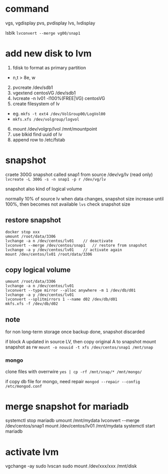 # command
vgs, vgdisplay
pvs, pvdisplay
lvs, lvdisplay

lsblk
`lvconvert --merge vg00/snap1`



# add new disk to lvm
1. fdisk to format as primary partition
  - n,t > 8e, w
2. pvcreate /dev/sdb1
3. vgextend centosVG /dev/sdb1
4. lvcreate -n lv01 -l100%(FREE|VG) centosVG
5. create filesystem of lv
  - eg. `mkfs -t ext4 /dev/VolGroup00/LogVol00`
  - `mkfs.xfs /dev/volgroup/logvol`
6. mount /dev/volgrp/lvol /mnt/mountpoint
7. use blkid find uuid of lv
8. append row to /etc/fstab


# snapshot
craete 300G snapshot called snap1 from source /dev/vg/lv (read only)
`lvcreate -L 300G -s -n snap1 -p r /dev/vg/lv`

snapshot also kind of logical volume

normally 10% of source lv
when data changes, snapshot size increase until 100%, then becomes not available
`lvs` check snapshot size

## restore snapshot
```
docker stop xxx
umount /root/data/3306
lvchange -a n /dev/centos/lv01    // deactivate
lvconvert --merge /dev/centos/snap1   // restore from snapshot
lvchange -a y /dev/centos/lv01    // activate again
mount /dev/centos/lv01 /root/data/3306
```

## copy logical volume
```
umount /root/data/3306
lvchange -a n /dev/centos/lv01
lvconvert --type mirror --alloc anywhere -m 1 /dev/db/d01
lvchange -a y /dev/centos/lv01
lvconvert --splitmirrors 1 --name d02 /dev/db/d01
mkfs.xfs -f /dev/db/d02
```

## note
for non long-term storage
once backup done, snapshot discarded

if block A updated in source LV, then copy original A to snapshot
mount snapshot as rw
`mount -o nouuid -t xfs /dev/centos/snap1 /mnt/snap`

### mongo
clone files with overrwire `yes | cp -rf /mnt/snap/* /mnt/mongo/`

if copy db file for mongo,
need repair `mongod --repair --config /etc/mongod.conf`


# merge snapshot for mariadb
systemctl stop mariadb
umount /mnt/mydata
lvconvert --merge /dev/centos/snap1
mount /dev/centos/lv01 /mnt/mydata
systemctl start mariadb

# activate lvm
vgchange -ay
sudo lvscan
sudo mount /dev/xxx/xxx /mnt/disk



